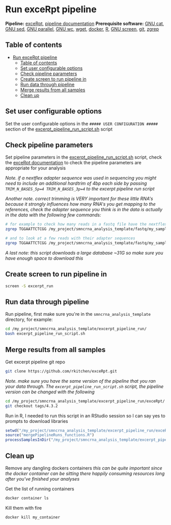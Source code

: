 # Run exceRpt pipeline

**Pipeline:** [exceRpt](https://github.com/rkitchen/exceRpt), [pipeline documentation](https://rkitchen.github.io/exceRpt/)
**Prerequisite software:** [GNU cat](https://www.gnu.org/software/coreutils/manual/html_node/cat-invocation.html), [GNU sed](https://www.gnu.org/software/sed/), [GNU parallel](https://www.gnu.org/software/parallel/), [GNU wc](https://www.gnu.org/software/coreutils/manual/html_node/wc-invocation.html), [wget](https://www.gnu.org/software/wget/), [docker](https://docs.docker.com/get-docker/), [R](https://www.r-project.org/), [GNU screen](https://www.gnu.org/software/screen/), [git](https://git-scm.com/), [zgrep](https://linux.die.net/man/1/zgrep)

## Table of contents

- [Run exceRpt pipeline](#run-excerpt-pipeline)
  - [Table of contents](#table-of-contents)
  - [Set user configurable options](#set-user-configurable-options)
  - [Check pipeline parameters](#check-pipeline-parameters)
  - [Create screen to run pipeline in](#create-screen-to-run-pipeline-in)
  - [Run data through pipeline](#run-data-through-pipeline)
  - [Merge results from all samples](#merge-results-from-all-samples)
  - [Clean up](#clean-up)

## Set user configurable options

Set the user configurable options in the `##### USER CONFIGURATION #####` section of the [excerpt_pipeline_run_script.sh](./excerpt_pipeline_run_script.sh) script

## Check pipeline parameters

Set pipeline parameters in the [excerpt_pipeline_run_script.sh](./excerpt_pipeline_run_script.sh) script, check the [exceRpt documentation](https://rkitchen.github.io/exceRpt/) to check the pipeline parameters are appropriate for your analysis

*Note. if a nextflex adapter sequence was used in sequencing you might need to include an additional hardtrim of 4bp each side by passing `TRIM_N_BASES_5p=4 TRIM_N_BASES_3p=4` to the excerpt pipeline run script*

*Another note. correct trimming is VERY important for these little RNA's because it strongly influences how many RNA's you get mapping to the references, check the adapter sequence you think is in the data is actually in the data with the following few commands:*

```bash
# for example to check how many reads in a fastq file have the nextflex adapter
zgrep TGGAATTCTCGG /my_project/smncrna_analysis_template/fastq/my_sample.fastq.gz | wc -l

# and to look at a few reads with their adapter sequences
zgrep TGGAATTCTCGG /my_project/smncrna_analysis_template/fastq/my_sample.fastq.gz | head
```

*A last note: this script downloads a large database ~31G so make sure you have enough space to download this*

## Create screen to run pipeline in

```bash
screen -S excerpt_run
```

## Run data through pipeline

Run pipeline, first make sure you're in the `smncrna_analysis_template` directory, for example:

```bash
cd /my_project/smncrna_analysis_template/excerpt_pipeline_run/
bash excerpt_pipeline_run_script.sh
```

## Merge results from all samples

Get excerpt pipeline git repo

```bash
git clone https://github.com/rkitchen/exceRpt.git
```

*Note. make sure you have the same version of the pipeline that you ran your data through. The `excerpt_pipeline_run_script.sh` script, the pipeline version can be changed with the following*

```bash
cd /my_project/smncrna_analysis_template/excerpt_pipeline_run/exceRpt/
git checkout tags/4.3.2
```

Run in R, I needed to run this script in an RStudio session so I can say yes to prompts to download libraries

```r
setwd("/my_project/smncrna_analysis_template/excerpt_pipeline_run/exceRpt/")
source("mergePipelineRuns_functions.R")
processSamplesInDir("/my_project/smncrna_analysis_template/excerpt_pipeline_run/exceRpt_output/", "/my_project/smncrna_analysis_template/excerpt_pipeline_run/merged/")
```

## Clean up

Remove any dangling dockers containers *this can be quite important since the docker container can be sitting there happily consuming resources long after you've finished your analyses*

Get the list of running containers

```bash
docker container ls
```

Kill them with fire

```bash
docker kill my_container
```
